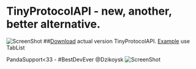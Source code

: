 # TinyProtocolAPI - new, another, better alternative.
![ScreenShot](http://i.imgur.com/Wr2ROvn.png)
##[Download](https://www.dropbox.com/s/b73onhy0b4e62if/TinyProtocolAPi.jar?dl=0) actual version TinyProtocolAPI.
[Example](https://github.com/Zahusek/TinyProtocolAPI/blob/master/example/tab/Main.java) use TabList

PandaSupport<33 - #BestDevEver @Dzikoysk
![ScreenShot](http://i.imgur.com/dMwciEm.jpg)
